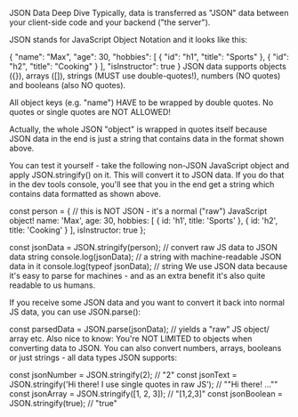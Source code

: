 JSON Data Deep Dive
Typically, data is transferred as "JSON" data between your client-side code and your backend ("the server").

JSON stands for JavaScript Object Notation and it looks like this:

{
    "name": "Max",
    "age": 30,
    "hobbies": [
        { "id": "h1", "title": "Sports" },
        { "id": "h2", "title": "Cooking" }
    ],
    "isInstructor": true
}
JSON data supports objects ({}), arrays ([]), strings (MUST use double-quotes!), numbers (NO quotes) and booleans (also NO quotes).

All object keys (e.g. "name") HAVE to be wrapped by double quotes. No quotes or single quotes are NOT ALLOWED!

Actually, the whole JSON "object" is wrapped in quotes itself because JSON data in the end is just a string that contains data in the format shown above.

You can test it yourself - take the following non-JSON JavaScript object and apply JSON.stringify() on it. This will convert it to JSON data. If you do that in the dev tools console, you'll see that you in the end get a string which contains data formatted as shown above.

const person = { // this is NOT JSON - it's a normal ("raw") JavaScript object!
    name: 'Max',
    age: 30,
    hobbies: [
        { id: 'h1', title: 'Sports' },
        { id: 'h2', title: 'Cooking' }
    ],
    isInstructor: true
};
 
const jsonData = JSON.stringify(person); // convert raw JS data to JSON data string
console.log(jsonData); // a string with machine-readable JSON data in it
console.log(typeof jsonData); // string
We use JSON data because it's easy to parse for machines - and as an extra benefit it's also quite readable to us humans.

If you receive some JSON data and you want to convert it back into normal JS data, you can use JSON.parse():

const parsedData = JSON.parse(jsonData); // yields a "raw" JS object/ array etc.
Also nice to know: You're NOT LIMITED to objects when converting data to JSON. You can also convert numbers, arrays, booleans or just strings - all data types JSON supports:

const jsonNumber = JSON.stringify(2); // "2"
const jsonText = JSON.stringify('Hi there! I use single quotes in raw JS'); // ""Hi there! ...""
const jsonArray = JSON.stringify([1, 2, 3]); // "[1,2,3]"
const jsonBoolean = JSON.stringify(true); // "true"